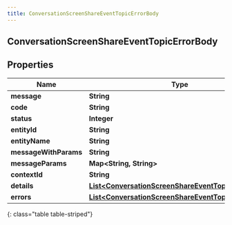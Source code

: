 ```yaml
---
title: ConversationScreenShareEventTopicErrorBody
---
```


## ConversationScreenShareEventTopicErrorBody

## Properties

| Name                  | Type                                                                                                                             | Description | Notes      |
| --------------------- | -------------------------------------------------------------------------------------------------------------------------------- | ----------- | ---------- |
| **message**           | <!----><!---->**String**<!---->                                                                                                  |             | [optional] |
| **code**              | <!----><!---->**String**<!---->                                                                                                  |             | [optional] |
| **status**            | <!----><!---->**Integer**<!---->                                                                                                 |             | [optional] |
| **entityId**          | <!----><!---->**String**<!---->                                                                                                  |             | [optional] |
| **entityName**        | <!----><!---->**String**<!---->                                                                                                  |             | [optional] |
| **messageWithParams** | <!----><!---->**String**<!---->                                                                                                  |             | [optional] |
| **messageParams**     | <!----><!---->**Map&lt;String, String&gt;**<!---->                                                                               |             | [optional] |
| **contextId**         | <!----><!---->**String**<!---->                                                                                                  |             | [optional] |
| **details**           | <!----><!---->[**List&lt;ConversationScreenShareEventTopicDetail&gt;**](ConversationScreenShareEventTopicDetail.md)<!---->       |             | [optional] |
| **errors**            | <!----><!---->[**List&lt;ConversationScreenShareEventTopicErrorBody&gt;**](ConversationScreenShareEventTopicErrorBody.md)<!----> |             | [optional] |

{: class="table table-striped"}
